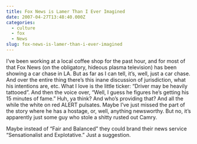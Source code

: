 ```yaml
---
title: Fox News is Lamer Than I Ever Imagined
date: 2007-04-27T13:48:40.000Z
categories:
  - culture
  - fox
  - News
slug: fox-news-is-lamer-than-i-ever-imagined
---
```

I’ve been working at a local coffee shop for the past hour, and for most of that Fox News (on the obligatory, hideous plasma television) has been showing a car chase in LA. But as far as I can tell, it’s, well, just a car chase. And over the entire thing there’s this inane discussion of jurisdiction, what his intentions are, etc. What I love is the little ticker: “Driver may be heavily tattooed”. And then the voice over, “Well, I guess he figures he’s getting his 15 minutes of fame.” Huh, ya think? And who’s providing that? And all the while the white on red ALERT pulsates. Maybe I’ve just missed the part of the story where he has a hostage, or, well, anything newsworthy. But no, it’s apparently just some guy who stole a shitty rusted out Camry.

Maybe instead of “Fair and Balanced” they could brand their news service “Sensationalist and Explotative.” Just a suggestion.


